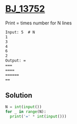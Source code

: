 # [BJ_13752](https://acmicpc.net/problem/13752)

Print = times number for N lines

```txt
Input: 5  # N
1
3
4
6
2
Output: =
===
====
======
==
```

## Solution

```py
N = int(input())
for _ in range(N):
  print('=' * int(input()))
```
